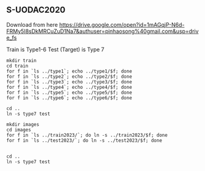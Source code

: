 ## S-UODAC2020

Download from here 
https://drive.google.com/open?id=1mAGqjP-N6d-FRMy5I8sDkMRCuZuD1Na7&authuser=pinhaosong%40gmail.com&usp=drive_fs


Train is Type1-6
Test (Target) is Type 7

```commandline
mkdir train
cd train
for f in `ls ../type1`; echo ../type1/$f; done
for f in `ls ../type2`; echo ../type2/$f; done
for f in `ls ../type3`; echo ../type3/$f; done
for f in `ls ../type4`; echo ../type4/$f; done
for f in `ls ../type5`; echo ../type5/$f; done
for f in `ls ../type6`; echo ../type6/$f; done

cd ..
ln -s type7 test

```

```commandline
mkdir images
cd images
for f in `ls ../train2023/`; do ln -s ../train2023/$f; done
for f in `ls ../test2023/`; do ln -s ../test2023/$f; done


cd ..
ln -s type7 test

```